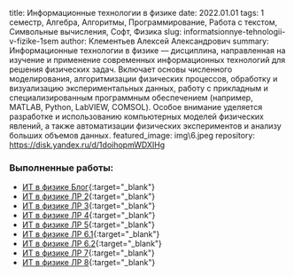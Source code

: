 title: Информационные технологии в физике
date: 2022.01.01
tags: 1 семестр, Алгебра, Алгоритмы, Программирование, Работа с текстом, Символьные вычисления, Софт, Физика
slug: informatsionnye-tehnologii-v-fizike-1sem
author: Клементьев Алексей Александрович
summary: Информационные технологии в физике — дисциплина, направленная на изучение и применение современных информационных технологий для решения физических задач. Включает основы численного моделирования, алгоритмизации физических процессов, обработку и визуализацию экспериментальных данных, работу с прикладным и специализированным программным обеспечением (например, MATLAB, Python, LabVIEW, COMSOL). Особое внимание уделяется разработке и использованию компьютерных моделей физических явлений, а также автоматизации физических экспериментов и анализу больших объемов данных.
featured_image: img\6.jpeg
repository: https://disk.yandex.ru/d/1doihopmWDXIHg

### Выполненные работы:
- [ИТ в физике Блог](https://disk.yandex.ru/i/Buqvr-u9KIzwzA){:target="_blank"}
- [ИТ в физике ЛР 2](https://disk.yandex.ru/i/EDzpz27G_ktgOA){:target="_blank"}
- [ИТ в физике ЛР 3](https://disk.yandex.ru/i/3nSblv7vOQQs-g){:target="_blank"}
- [ИТ в физике ЛР 4](https://disk.yandex.ru/i/4uFfRBu0CimWqw){:target="_blank"}
- [ИТ в физике ЛР 5](https://disk.yandex.ru/i/RX0sLiZvfapRSw){:target="_blank"}
- [ИТ в физике ЛР 6.1](https://disk.yandex.ru/i/ZrCDC_hXjWT_Mg){:target="_blank"}
- [ИТ в физике ЛР 6.2](https://disk.yandex.ru/i/zQFWR5Ee9sn8kw){:target="_blank"}
- [ИТ в физике ЛР 7](https://disk.yandex.ru/i/CrrImEV6oKF1xA){:target="_blank"}
- [ИТ в физике ЛР 8](https://disk.yandex.ru/i/5SUQdYTnHrTgzg){:target="_blank"}
